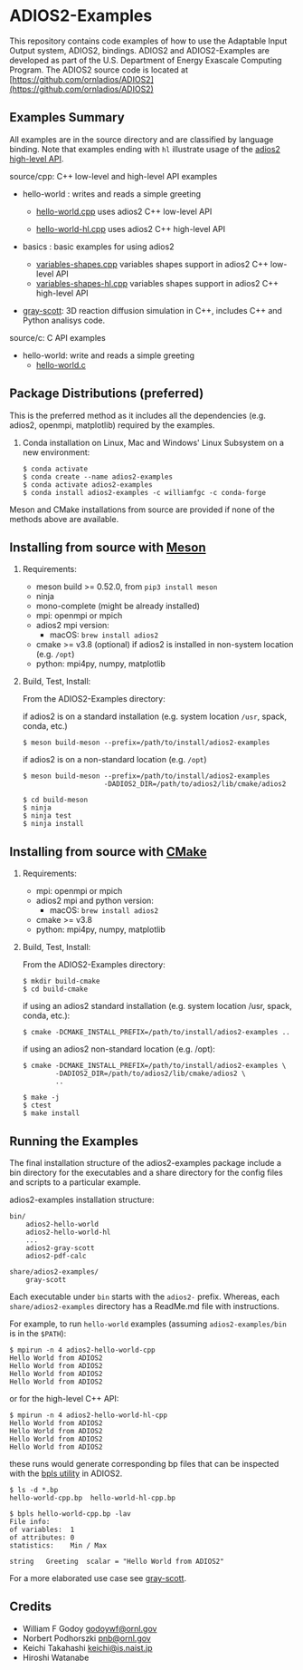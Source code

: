 
# ADIOS2-Examples
This repository contains code examples of how to use the Adaptable Input Output system, ADIOS2, bindings. ADIOS2 and ADIOS2-Examples are developed as part of the U.S. Department of Energy Exascale Computing Program.
The ADIOS2 source code is located at 
[https://github.com/ornladios/ADIOS2](https://github.com/ornladios/ADIOS2)


## Examples Summary
All examples are in the source directory and are classified by language binding. Note that examples ending with `hl` illustrate usage of the [adios2 high-level API](https://adios2.readthedocs.io/en/latest/api_high/api_high.html). 

source/cpp:  C++ low-level and high-level API examples
- hello-world : writes and reads a simple greeting
    - [hello-world.cpp](https://github.com/ornladios/ADIOS2-Examples/blob/master/source/cpp/hello-world/hello-world.cpp) uses adios2 C++ low-level API
    
    - [hello-world-hl.cpp](https://github.com/ornladios/ADIOS2-Examples/blob/master/source/cpp/hello-world/hello-world-hl.cpp) uses adios2 C++ high-level API


- basics : basic examples for using adios2
    - [variables-shapes.cpp](https://github.com/ornladios/ADIOS2-Examples/blob/master/source/cpp/basics/variables-shapes.cpp) variables shapes support in adios2 C++ low-level API
    - [variables-shapes-hl.cpp](https://github.com/ornladios/ADIOS2-Examples/blob/master/source/cpp/basics/variables-shapes-hl.cpp) variables shapes support in adios2 C++ high-level API


- [gray-scott](https://github.com/ornladios/ADIOS2-Examples/blob/master/source/cpp/gray-scott/): 3D reaction diffusion simulation in C++, includes C++ and Python analisys code. 

source/c: C API examples
- hello-world: write and reads a simple greeting
    - [hello-world.c](https://github.com/ornladios/ADIOS2-Examples/blob/master/source/c/hello-world/hello-world.cpp)

## Package Distributions (preferred)

This is the preferred method as it includes all the dependencies (e.g. adios2, openmpi, matplotlib) required by the examples.

1. Conda installation on Linux, Mac and Windows' Linux Subsystem on a new environment:

    ```
    $ conda activate
    $ conda create --name adios2-examples
    $ conda activate adios2-examples
    $ conda install adios2-examples -c williamfgc -c conda-forge
    ```

Meson and CMake installations from source are provided if none of the methods above are available.

## Installing from source with [Meson](https://mesonbuild.com/)

1. Requirements:

    - meson build >= 0.52.0, from `pip3 install meson` 
    - ninja
    - mono-complete (might be already installed)
    - mpi: openmpi or mpich
    - adios2 mpi version: 
      - macOS: `brew install adios2`
    - cmake >= v3.8 (optional) if adios2 is installed in non-system location (e.g. `/opt`)
    - python: mpi4py, numpy, matplotlib


2. Build, Test, Install:

    From the ADIOS2-Examples directory:

    if adios2 is on a standard installation (e.g. system location `/usr`, spack, conda, etc.) 

    ```
    $ meson build-meson --prefix=/path/to/install/adios2-examples
    ```

    if adios2 is on a non-standard location (e.g. `/opt`)

    ```
    $ meson build-meson --prefix=/path/to/install/adios2-examples 
                        -DADIOS2_DIR=/path/to/adios2/lib/cmake/adios2
    ```

    ```
    $ cd build-meson
    $ ninja
    $ ninja test
    $ ninja install
    ```

## Installing from source with [CMake](https://cmake.org/)

1. Requirements:

    - mpi: openmpi or mpich
    - adios2 mpi and python version: 
        - macOS: `brew install adios2`
    - cmake >= v3.8
    - python: mpi4py, numpy, matplotlib

2. Build, Test, Install:

    From the ADIOS2-Examples directory:

    ```
    $ mkdir build-cmake
    $ cd build-cmake
    ```

    if using an adios2 standard installation (e.g. system location /usr, spack, conda, etc.):

    ```
    $ cmake -DCMAKE_INSTALL_PREFIX=/path/to/install/adios2-examples ..
    ```

    if using an adios2 non-standard location (e.g. /opt):

    ```
    $ cmake -DCMAKE_INSTALL_PREFIX=/path/to/install/adios2-examples \
            -DADIOS2_DIR=/path/to/adios2/lib/cmake/adios2 \
            ..
    ```

    ```
    $ make -j
    $ ctest
    $ make install
    ```

## Running the Examples

The final installation structure of the adios2-examples package include a bin directory for the executables and a share directory for the config files and scripts to a particular example.

adios2-examples installation structure:

    bin/
        adios2-hello-world
        adios2-hello-world-hl
        ...
        adios2-gray-scott
        adios2-pdf-calc

    share/adios2-examples/
        gray-scott

Each executable under `bin` starts with the `adios2-` prefix. Whereas, each `share/adios2-examples` directory has a ReadMe.md file with instructions.

For example, to run `hello-world` examples (assuming `adios2-examples/bin` is in the `$PATH`):

    $ mpirun -n 4 adios2-hello-world-cpp
    Hello World from ADIOS2
    Hello World from ADIOS2
    Hello World from ADIOS2
    Hello World from ADIOS2

or for the high-level C++ API:

    $ mpirun -n 4 adios2-hello-world-hl-cpp
    Hello World from ADIOS2
    Hello World from ADIOS2
    Hello World from ADIOS2
    Hello World from ADIOS2

these runs would generate corresponding bp files that can be inspected with the [bpls utility](https://adios2.readthedocs.io/en/latest/ecosystem/utilities.html#bpls-inspecting-data) in ADIOS2.


    $ ls -d *.bp
    hello-world-cpp.bp  hello-world-hl-cpp.bp

    $ bpls hello-world-cpp.bp -lav
    File info:
    of variables:  1
    of attributes: 0
    statistics:    Min / Max

    string   Greeting  scalar = "Hello World from ADIOS2"


For a more elaborated use case see [gray-scott](https://github.com/ornladios/ADIOS2-Examples/tree/master/source/cpp/gray-scott).

## Credits

* William F Godoy godoywf@ornl.gov
* Norbert Podhorszki pnb@ornl.gov
* Keichi Takahashi keichi@is.naist.jp
* Hiroshi Watanabe

